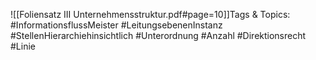 
![[Foliensatz III Unternehmensstruktur.pdf#page=10]]Tags & Topics:
   #InformationsflussMeister
   #LeitungsebenenInstanz
   #StellenHierarchiehinsichtlich
   #Unterordnung
   #Anzahl
   #Direktionsrecht
   #Linie